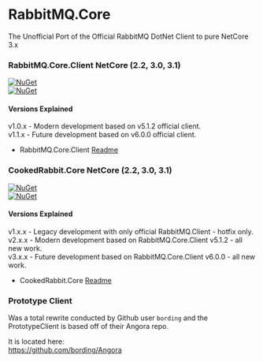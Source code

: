 # RabbitMQ.Core  
 The Unofficial Port of the Official RabbitMQ DotNet Client to pure NetCore 3.x  
 
### RabbitMQ.Core.Client NetCore (2.2, 3.0, 3.1)
[![NuGet](https://img.shields.io/nuget/dt/RabbitMQ.Core.Client.svg)](https://www.nuget.org/packages/RabbitMQ.Core.Client/)  
[![NuGet](https://img.shields.io/nuget/v/RabbitMQ.Core.Client.svg)](https://www.nuget.org/packages/RabbitMQ.Core.Client/) 

#### Versions Explained

v1.0.x - Modern development based on v5.1.2 official client.  
v1.1.x - Future development based on v6.0.0 official client.
 
 * RabbitMQ.Core.Client [Readme](https://github.com/houseofcat/RabbitMQ.Core/tree/master/v5.1.2)  
 
### CookedRabbit.Core NetCore (2.2, 3.0, 3.1)
[![NuGet](https://img.shields.io/nuget/dt/CookedRabbit.Core.svg)](https://www.nuget.org/packages/CookedRabbit.Core/)   
[![NuGet](https://img.shields.io/nuget/v/CookedRabbit.Core.svg)](https://www.nuget.org/packages/CookedRabbit.Core/)  

#### Versions Explained

v1.x.x - Legacy development with only official RabbitMQ.Client - hotfix only.   
v2.x.x - Modern development based on RabbitMQ.Core.Client v5.1.2 - all new work.   
v3.x.x - Future development based on RabbitMQ.Core.Client v6.0.0 - all new work.   

 * CookedRabbit.Core [Readme](https://github.com/houseofcat/RabbitMQ.Core/tree/master/CookedRabbit.Core)  

### Prototype Client  
Was a total rewrite conducted by Github user `bording` and the PrototypeClient is based off of their Angora repo.  

It is located here:  
https://github.com/bording/Angora  
